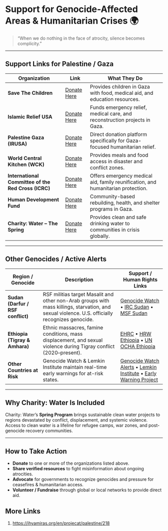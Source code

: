 # Support for Genocide-Affected Areas & Humanitarian Crises 🌍

> “When we do nothing in the face of atrocity, silence becomes complicity.”

---

## Support Links for Palestine / Gaza

| Organization | Link | What They Do |
|---|---|---|
| **Save The Children** | [Donate Here](https://www.savethechildren.org/us/where-we-work/west-bank-gaza) | Provides children in Gaza with food, medical aid, and education resources. |
| **Islamic Relief USA** | [Donate Here](https://irusa.org/rebuild-gaza) | Funds emergency relief, medical care, and reconstruction projects in Gaza. |
| **Palestine Gaza (IRUSA)** | [Donate Here](https://donate.irusa.org/checkout?cid=577773&oid=50681&amount=100&recurring=0&currency=USD&designation=65645) | Direct donation platform specifically for Gaza-focused humanitarian relief. |
| **World Central Kitchen (WCK)** | [Donate Here](https://donate.wck.org/give/525879?c_src=2025-site-blog-gaza-4-4#!/donation/checkout) | Provides meals and food access in disaster and conflict zones. |
| **International Committee of the Red Cross (ICRC)** | [Donate Here](https://www.icrc.org/en/donate/israelgaza) | Offers emergency medical aid, family reunification, and humanitarian protection. |
| **Human Development Fund** | [Donate Here](https://give.hdfund.org/campaign/649760/donate) | Community-based rebuilding, health, and shelter programs in Gaza. |
| **Charity: Water – The Spring** | [Donate Here](https://www.charitywater.org/the-spring/direct-a) | Provides clean and safe drinking water to communities in crisis globally. |

---

## Other Genocides / Active Alerts

| Region / Genocide | Description | Support / Human Rights Links |
|---|---|---|
| **Sudan (Darfur / RSF conflict)** | RSF militias target Masalit and other non-Arab groups with mass killings, starvation, and sexual violence. U.S. officially recognizes genocide. | [Genocide Watch](https://www.genocidewatch.com/) • [IRC Sudan](https://www.rescue.org/) • [MSF Sudan](https://www.msf.org/region/sudan) |
| **Ethiopia (Tigray & Amhara)** | Ethnic massacres, famine conditions, mass displacement, and sexual violence during Tigray conflict (2020–present). | [EHRC](https://ehrc.org/) • [HRW Ethiopia](https://www.hrw.org/africa/ethiopia) • [UN OCHA Ethiopia](https://www.unocha.org/ethiopia) |
| **Other Countries at Risk** | Genocide Watch & Lemkin Institute maintain real-time early warnings for at-risk states. | [Genocide Watch Alerts](https://www.genocidewatch.com/countries-at-risk) • [Lemkin Institute](https://lemkininstitute.com/) • [Early Warning Project](https://earlywarningproject.ushmm.org/) |

---

## Why Charity: Water Is Included

Charity: Water’s **Spring Program** brings sustainable clean water projects to regions devastated by conflict, displacement, and systemic violence.  
Access to clean water is a lifeline for refugee camps, war zones, and post-genocide recovery communities.

---

## How to Take Action

- **Donate** to one or more of the organizations listed above.  
- **Share verified resources** to fight misinformation about ongoing atrocities.  
- **Advocate** for governments to recognize genocides and pressure for ceasefires & humanitarian access.  
- **Volunteer / Fundraise** through global or local networks to provide direct aid.



## More Links

1.  https://ihyamiras.org/en/projecat/palestine/218